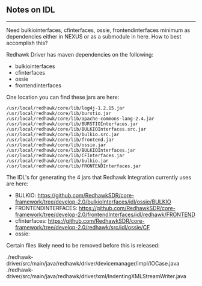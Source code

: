 ## Notes on IDL ##
***

Need bulkiointerfaces, cfinterfaces, ossie, frontendinterfaces minimum as dependencies either in NEXUS or as a submodule in here. 
How to best accomplish this?

Redhawk Driver has maven dependencies on the following:

* bulkiointerfaces
* cfinterfaces
* ossie
* frontendinterfaces

One location you can find these jars are here: 

	/usr/local/redhawk/core/lib/log4j-1.2.15.jar
	/usr/local/redhawk/core/lib/burstio.jar
	/usr/local/redhawk/core/lib/apache-commons-lang-2.4.jar
	/usr/local/redhawk/core/lib/BURSTIOInterfaces.jar
	/usr/local/redhawk/core/lib/BULKIOInterfaces.src.jar
	/usr/local/redhawk/core/lib/bulkio.src.jar
	/usr/local/redhawk/core/lib/frontend.jar
	/usr/local/redhawk/core/lib/ossie.jar
	/usr/local/redhawk/core/lib/BULKIOInterfaces.jar
	/usr/local/redhawk/core/lib/CFInterfaces.jar
	/usr/local/redhawk/core/lib/bulkio.jar
	/usr/local/redhawk/core/lib/FRONTENDInterfaces.jar

The IDL's for generating the 4 jars that Redhawk Integration currently uses are here:

* BULKIO: https://github.com/RedhawkSDR/core-framework/tree/develop-2.0/bulkioInterfaces/idl/ossie/BULKIO
* FRONTENDINTERFACES: https://github.com/RedhawkSDR/core-framework/tree/develop-2.0/frontendInterfaces/idl/redhawk/FRONTEND
* cfinterfaces: https://github.com/RedhawkSDR/core-framework/tree/develop-2.0/redhawk/src/idl/ossie/CF
* ossie: 

Certain files likely need to be removed before this is released: 

./redhawk-driver/src/main/java/redhawk/driver/devicemanager/impl/IOCase.java
./redhawk-driver/src/main/java/redhawk/driver/xml/IndentingXMLStreamWriter.java 

